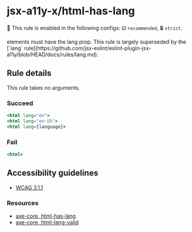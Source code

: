 # jsx-a11y-x/html-has-lang

💼 This rule is enabled in the following configs: ☑️ `recommended`, 🔒 `strict`.

<!-- end auto-generated rule header -->

<html> elements must have the lang prop. This rule is largely superseded by the [`lang` rule](https://github.com/jsx-eslint/eslint-plugin-jsx-a11y/blob/HEAD/docs/rules/lang.md).

## Rule details

This rule takes no arguments.

### Succeed

```jsx
<html lang="en">
<html lang="en-US">
<html lang={language}>
```

### Fail

```jsx
<html>
```

## Accessibility guidelines

- [WCAG 3.1.1](https://www.w3.org/WAI/WCAG21/Understanding/language-of-page)

### Resources

- [axe-core, html-has-lang](https://dequeuniversity.com/rules/axe/3.2/html-has-lang)
- [axe-core, html-lang-valid](https://dequeuniversity.com/rules/axe/3.2/html-lang-valid)
